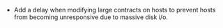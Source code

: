  - Add a delay when modifying large contracts on hosts to prevent hosts
   from becoming unresponsive due to massive disk i/o.
